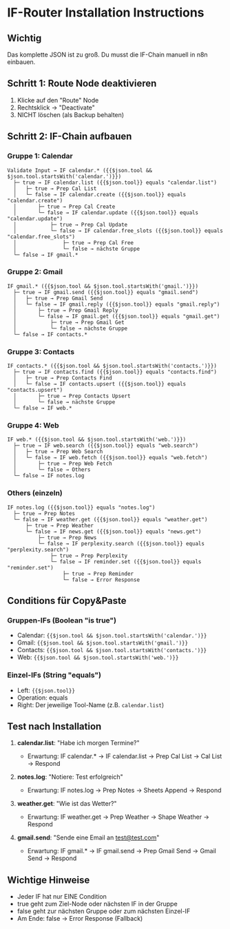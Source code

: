 # IF-Router Installation Instructions

## Wichtig
Das komplette JSON ist zu groß. Du musst die IF-Chain manuell in n8n einbauen.

## Schritt 1: Route Node deaktivieren
1. Klicke auf den "Route" Node
2. Rechtsklick → "Deactivate"
3. NICHT löschen (als Backup behalten)

## Schritt 2: IF-Chain aufbauen

### Gruppe 1: Calendar
```
Validate Input → IF calendar.* ({{$json.tool && $json.tool.startsWith('calendar.')}})
  ├─ true → IF calendar.list ({{$json.tool}} equals "calendar.list")
  │   ├─ true → Prep Cal List
  │   └─ false → IF calendar.create ({{$json.tool}} equals "calendar.create")
  │       ├─ true → Prep Cal Create
  │       └─ false → IF calendar.update ({{$json.tool}} equals "calendar.update")
  │           ├─ true → Prep Cal Update
  │           └─ false → IF calendar.free_slots ({{$json.tool}} equals "calendar.free_slots")
  │               ├─ true → Prep Cal Free
  │               └─ false → nächste Gruppe
  └─ false → IF gmail.*
```

### Gruppe 2: Gmail
```
IF gmail.* ({{$json.tool && $json.tool.startsWith('gmail.')}})
  ├─ true → IF gmail.send ({{$json.tool}} equals "gmail.send")
  │   ├─ true → Prep Gmail Send
  │   └─ false → IF gmail.reply ({{$json.tool}} equals "gmail.reply")
  │       ├─ true → Prep Gmail Reply
  │       └─ false → IF gmail.get ({{$json.tool}} equals "gmail.get")
  │           ├─ true → Prep Gmail Get
  │           └─ false → nächste Gruppe
  └─ false → IF contacts.*
```

### Gruppe 3: Contacts
```
IF contacts.* ({{$json.tool && $json.tool.startsWith('contacts.')}})
  ├─ true → IF contacts.find ({{$json.tool}} equals "contacts.find")
  │   ├─ true → Prep Contacts Find
  │   └─ false → IF contacts.upsert ({{$json.tool}} equals "contacts.upsert")
  │       ├─ true → Prep Contacts Upsert
  │       └─ false → nächste Gruppe
  └─ false → IF web.*
```

### Gruppe 4: Web
```
IF web.* ({{$json.tool && $json.tool.startsWith('web.')}})
  ├─ true → IF web.search ({{$json.tool}} equals "web.search")
  │   ├─ true → Prep Web Search
  │   └─ false → IF web.fetch ({{$json.tool}} equals "web.fetch")
  │       ├─ true → Prep Web Fetch
  │       └─ false → Others
  └─ false → IF notes.log
```

### Others (einzeln)
```
IF notes.log ({{$json.tool}} equals "notes.log")
  ├─ true → Prep Notes
  └─ false → IF weather.get ({{$json.tool}} equals "weather.get")
      ├─ true → Prep Weather
      └─ false → IF news.get ({{$json.tool}} equals "news.get")
          ├─ true → Prep News
          └─ false → IF perplexity.search ({{$json.tool}} equals "perplexity.search")
              ├─ true → Prep Perplexity
              └─ false → IF reminder.set ({{$json.tool}} equals "reminder.set")
                  ├─ true → Prep Reminder
                  └─ false → Error Response
```

## Conditions für Copy&Paste

### Gruppen-IFs (Boolean "is true")
- Calendar: `{{$json.tool && $json.tool.startsWith('calendar.')}}`
- Gmail: `{{$json.tool && $json.tool.startsWith('gmail.')}}`
- Contacts: `{{$json.tool && $json.tool.startsWith('contacts.')}}`
- Web: `{{$json.tool && $json.tool.startsWith('web.')}}`

### Einzel-IFs (String "equals")
- Left: `{{$json.tool}}`
- Operation: equals
- Right: Der jeweilige Tool-Name (z.B. `calendar.list`)

## Test nach Installation

1. **calendar.list**: "Habe ich morgen Termine?"
   - Erwartung: IF calendar.* → IF calendar.list → Prep Cal List → Cal List → Respond

2. **notes.log**: "Notiere: Test erfolgreich"
   - Erwartung: IF notes.log → Prep Notes → Sheets Append → Respond

3. **weather.get**: "Wie ist das Wetter?"
   - Erwartung: IF weather.get → Prep Weather → Shape Weather → Respond

4. **gmail.send**: "Sende eine Email an test@test.com"
   - Erwartung: IF gmail.* → IF gmail.send → Prep Gmail Send → Gmail Send → Respond

## Wichtige Hinweise
- Jeder IF hat nur EINE Condition
- true geht zum Ziel-Node oder nächsten IF in der Gruppe
- false geht zur nächsten Gruppe oder zum nächsten Einzel-IF
- Am Ende: false → Error Response (Fallback)

